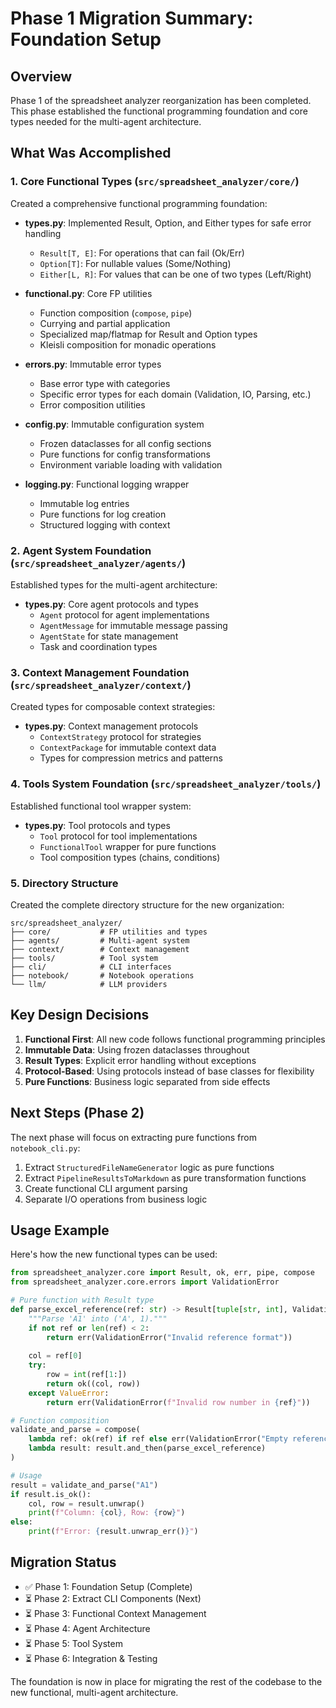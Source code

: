 # Phase 1 Migration Summary: Foundation Setup

## Overview

Phase 1 of the spreadsheet analyzer reorganization has been completed. This phase established the functional programming foundation and core types needed for the multi-agent architecture.

## What Was Accomplished

### 1. Core Functional Types (`src/spreadsheet_analyzer/core/`)

Created a comprehensive functional programming foundation:

- **types.py**: Implemented Result, Option, and Either types for safe error handling

  - `Result[T, E]`: For operations that can fail (Ok/Err)
  - `Option[T]`: For nullable values (Some/Nothing)
  - `Either[L, R]`: For values that can be one of two types (Left/Right)

- **functional.py**: Core FP utilities

  - Function composition (`compose`, `pipe`)
  - Currying and partial application
  - Specialized map/flatmap for Result and Option types
  - Kleisli composition for monadic operations

- **errors.py**: Immutable error types

  - Base error type with categories
  - Specific error types for each domain (Validation, IO, Parsing, etc.)
  - Error composition utilities

- **config.py**: Immutable configuration system

  - Frozen dataclasses for all config sections
  - Pure functions for config transformations
  - Environment variable loading with validation

- **logging.py**: Functional logging wrapper

  - Immutable log entries
  - Pure functions for log creation
  - Structured logging with context

### 2. Agent System Foundation (`src/spreadsheet_analyzer/agents/`)

Established types for the multi-agent architecture:

- **types.py**: Core agent protocols and types
  - `Agent` protocol for agent implementations
  - `AgentMessage` for immutable message passing
  - `AgentState` for state management
  - Task and coordination types

### 3. Context Management Foundation (`src/spreadsheet_analyzer/context/`)

Created types for composable context strategies:

- **types.py**: Context management protocols
  - `ContextStrategy` protocol for strategies
  - `ContextPackage` for immutable context data
  - Types for compression metrics and patterns

### 4. Tools System Foundation (`src/spreadsheet_analyzer/tools/`)

Established functional tool wrapper system:

- **types.py**: Tool protocols and types
  - `Tool` protocol for tool implementations
  - `FunctionalTool` wrapper for pure functions
  - Tool composition types (chains, conditions)

### 5. Directory Structure

Created the complete directory structure for the new organization:

```
src/spreadsheet_analyzer/
├── core/           # FP utilities and types
├── agents/         # Multi-agent system
├── context/        # Context management
├── tools/          # Tool system
├── cli/            # CLI interfaces
├── notebook/       # Notebook operations
└── llm/            # LLM providers
```

## Key Design Decisions

1. **Functional First**: All new code follows functional programming principles
1. **Immutable Data**: Using frozen dataclasses throughout
1. **Result Types**: Explicit error handling without exceptions
1. **Protocol-Based**: Using protocols instead of base classes for flexibility
1. **Pure Functions**: Business logic separated from side effects

## Next Steps (Phase 2)

The next phase will focus on extracting pure functions from `notebook_cli.py`:

1. Extract `StructuredFileNameGenerator` logic as pure functions
1. Extract `PipelineResultsToMarkdown` as pure transformation functions
1. Create functional CLI argument parsing
1. Separate I/O operations from business logic

## Usage Example

Here's how the new functional types can be used:

```python
from spreadsheet_analyzer.core import Result, ok, err, pipe, compose
from spreadsheet_analyzer.core.errors import ValidationError

# Pure function with Result type
def parse_excel_reference(ref: str) -> Result[tuple[str, int], ValidationError]:
    """Parse 'A1' into ('A', 1)."""
    if not ref or len(ref) < 2:
        return err(ValidationError("Invalid reference format"))
    
    col = ref[0]
    try:
        row = int(ref[1:])
        return ok((col, row))
    except ValueError:
        return err(ValidationError(f"Invalid row number in {ref}"))

# Function composition
validate_and_parse = compose(
    lambda ref: ok(ref) if ref else err(ValidationError("Empty reference")),
    lambda result: result.and_then(parse_excel_reference)
)

# Usage
result = validate_and_parse("A1")
if result.is_ok():
    col, row = result.unwrap()
    print(f"Column: {col}, Row: {row}")
else:
    print(f"Error: {result.unwrap_err()}")
```

## Migration Status

- ✅ Phase 1: Foundation Setup (Complete)
- ⏳ Phase 2: Extract CLI Components (Next)
- ⏳ Phase 3: Functional Context Management
- ⏳ Phase 4: Agent Architecture
- ⏳ Phase 5: Tool System
- ⏳ Phase 6: Integration & Testing

The foundation is now in place for migrating the rest of the codebase to the new functional, multi-agent architecture.
